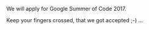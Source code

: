 We will apply for Google Summer of Code 2017.

Keep your fingers crossed, that we got accepted ;-) ...